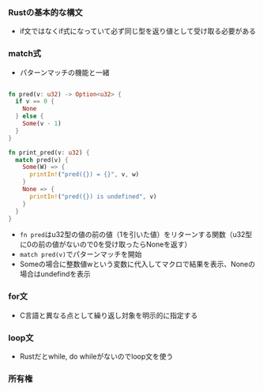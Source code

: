 ### Rustの基本的な構文

- if文ではなくif式になっていて必ず同じ型を返り値として受け取る必要がある

### match式
- パターンマッチの機能と一緒

```rust

fn pred(v: u32) -> Option<u32> {
  if v == 0 {
    None
  } else {
    Some(v - 1)
  }
}

fn print_pred(v: u32) {
  match pred(v) {
    Some(W) => {
      printIn!("pred({}) = {}", v, w)
    }
    None => {
      printIn!("pred({}) is undefined", v)
    }
  }
}

```

- `fn pred`はu32型の値の前の値（1を引いた値）をリターンする関数（u32型に0の前の値がないので0を受け取ったらNoneを返す）
- `match pred(v)`でパターンマッチを開始
- Someの場合に整数値wという変数に代入してマクロで結果を表示、Noneの場合はundefindを表示


### for文

- C言語と異なる点として繰り返し対象を明示的に指定する

### loop文
- Rustだとwhile, do whileがないのでloop文を使う

### 所有権

